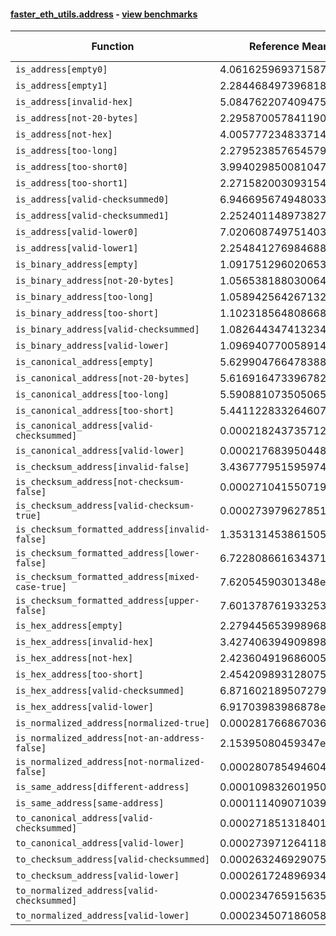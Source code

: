 #### [faster_eth_utils.address](https://github.com/BobTheBuidler/faster-eth-utils/blob/master/faster_eth_utils/address.py) - [view benchmarks](https://github.com/BobTheBuidler/faster-eth-utils/blob/master/benchmarks/test_address_benchmarks.py)

| Function | Reference Mean | Faster Mean | % Change | Speedup (%) | x Faster | Faster |
|----------|---------------|-------------|----------|-------------|----------|--------|
| `is_address[empty0]` | 4.061625969371587e-05 | 2.8746602615882093e-05 | 29.22% | 41.29% | 1.41x | ✅ |
| `is_address[empty1]` | 2.2844684973968185e-05 | 8.460317390353383e-06 | 62.97% | 170.02% | 2.70x | ✅ |
| `is_address[invalid-hex]` | 5.084762207409475e-05 | 4.000766975482962e-05 | 21.32% | 27.09% | 1.27x | ✅ |
| `is_address[not-20-bytes]` | 2.2958700578411902e-05 | 8.407374553829446e-06 | 63.38% | 173.08% | 2.73x | ✅ |
| `is_address[not-hex]` | 4.005777234833714e-05 | 2.8009535728649718e-05 | 30.08% | 43.01% | 1.43x | ✅ |
| `is_address[too-long]` | 2.279523857654579e-05 | 8.582500210451512e-06 | 62.35% | 165.60% | 2.66x | ✅ |
| `is_address[too-short0]` | 3.994029850081047e-05 | 2.807213375204091e-05 | 29.71% | 42.28% | 1.42x | ✅ |
| `is_address[too-short1]` | 2.2715820030931544e-05 | 8.518587044135895e-06 | 62.50% | 166.66% | 2.67x | ✅ |
| `is_address[valid-checksummed0]` | 6.946695674948033e-05 | 6.0108919443044644e-05 | 13.47% | 15.57% | 1.16x | ✅ |
| `is_address[valid-checksummed1]` | 2.2524011489738272e-05 | 9.703298854012284e-06 | 56.92% | 132.13% | 2.32x | ✅ |
| `is_address[valid-lower0]` | 7.020608749751403e-05 | 6.120064693875635e-05 | 12.83% | 14.71% | 1.15x | ✅ |
| `is_address[valid-lower1]` | 2.2548412769846882e-05 | 9.922659825489869e-06 | 55.99% | 127.24% | 2.27x | ✅ |
| `is_binary_address[empty]` | 1.0917512960206533e-05 | 8.063258277131933e-06 | 26.14% | 35.40% | 1.35x | ✅ |
| `is_binary_address[not-20-bytes]` | 1.0565381880300644e-05 | 8.028686386435785e-06 | 24.01% | 31.60% | 1.32x | ✅ |
| `is_binary_address[too-long]` | 1.0589425642671326e-05 | 8.19074104537181e-06 | 22.65% | 29.29% | 1.29x | ✅ |
| `is_binary_address[too-short]` | 1.1023185648086684e-05 | 8.083113506048567e-06 | 26.67% | 36.37% | 1.36x | ✅ |
| `is_binary_address[valid-checksummed]` | 1.082644347413234e-05 | 8.269649641846846e-06 | 23.62% | 30.92% | 1.31x | ✅ |
| `is_binary_address[valid-lower]` | 1.096940770058914e-05 | 8.24450971245166e-06 | 24.84% | 33.05% | 1.33x | ✅ |
| `is_canonical_address[empty]` | 5.629904766478388e-06 | 4.28224592636449e-06 | 23.94% | 31.47% | 1.31x | ✅ |
| `is_canonical_address[not-20-bytes]` | 5.616916473396782e-06 | 4.35150696681766e-06 | 22.53% | 29.08% | 1.29x | ✅ |
| `is_canonical_address[too-long]` | 5.590881073505065e-06 | 4.282193392312045e-06 | 23.41% | 30.56% | 1.31x | ✅ |
| `is_canonical_address[too-short]` | 5.441122833264607e-06 | 4.189965970669698e-06 | 22.99% | 29.86% | 1.30x | ✅ |
| `is_canonical_address[valid-checksummed]` | 0.000218243735712551 | 7.260476083924649e-05 | 66.73% | 200.59% | 3.01x | ✅ |
| `is_canonical_address[valid-lower]` | 0.0002176839504489378 | 7.318743002249811e-05 | 66.38% | 197.43% | 2.97x | ✅ |
| `is_checksum_address[invalid-false]` | 3.4367779515959745e-06 | 2.137676456364765e-06 | 37.80% | 60.77% | 1.61x | ✅ |
| `is_checksum_address[not-checksum-false]` | 0.0002710415507198581 | 8.763840214124755e-05 | 67.67% | 209.27% | 3.09x | ✅ |
| `is_checksum_address[valid-checksum-true]` | 0.0002739796278515893 | 8.770290157769142e-05 | 67.99% | 212.40% | 3.12x | ✅ |
| `is_checksum_formatted_address[invalid-false]` | 1.3531314538615056e-05 | 9.337471415519135e-06 | 30.99% | 44.91% | 1.45x | ✅ |
| `is_checksum_formatted_address[lower-false]` | 6.722808661634371e-05 | 4.730677777787026e-05 | 29.63% | 42.11% | 1.42x | ✅ |
| `is_checksum_formatted_address[mixed-case-true]` | 7.62054590301348e-05 | 5.629577706604568e-05 | 26.13% | 35.37% | 1.35x | ✅ |
| `is_checksum_formatted_address[upper-false]` | 7.601378761933253e-05 | 5.699769622843415e-05 | 25.02% | 33.36% | 1.33x | ✅ |
| `is_hex_address[empty]` | 2.279445653998968e-05 | 1.5379163125291523e-05 | 32.53% | 48.22% | 1.48x | ✅ |
| `is_hex_address[invalid-hex]` | 3.4274063949098984e-05 | 2.676844800924929e-05 | 21.90% | 28.04% | 1.28x | ✅ |
| `is_hex_address[not-hex]` | 2.4236049196860056e-05 | 1.5334023464949943e-05 | 36.73% | 58.05% | 1.58x | ✅ |
| `is_hex_address[too-short]` | 2.454209893128075e-05 | 1.536931844170305e-05 | 37.38% | 59.68% | 1.60x | ✅ |
| `is_hex_address[valid-checksummed]` | 6.871602189507279e-05 | 6.0087649470834124e-05 | 12.56% | 14.36% | 1.14x | ✅ |
| `is_hex_address[valid-lower]` | 6.91703983986878e-05 | 5.897968939290356e-05 | 14.73% | 17.28% | 1.17x | ✅ |
| `is_normalized_address[normalized-true]` | 0.000281766867036601 | 0.00010402574486256072 | 63.08% | 170.86% | 2.71x | ✅ |
| `is_normalized_address[not-an-address-false]` | 2.15395080459347e-05 | 1.5081955391516402e-05 | 29.98% | 42.82% | 1.43x | ✅ |
| `is_normalized_address[not-normalized-false]` | 0.0002807854946044572 | 9.894578307689689e-05 | 64.76% | 183.78% | 2.84x | ✅ |
| `is_same_address[different-address]` | 0.0001098326019507242 | 4.1084766814232366e-05 | 62.59% | 167.33% | 2.67x | ✅ |
| `is_same_address[same-address]` | 0.0001114090710390133 | 4.085577009656636e-05 | 63.33% | 172.69% | 2.73x | ✅ |
| `to_canonical_address[valid-checksummed]` | 0.00027185131840153684 | 8.078808264476733e-05 | 70.28% | 236.50% | 3.36x | ✅ |
| `to_canonical_address[valid-lower]` | 0.00027397126411821013 | 8.091106164852095e-05 | 70.47% | 238.61% | 3.39x | ✅ |
| `to_checksum_address[valid-checksummed]` | 0.00026324692907510387 | 7.763465048426794e-05 | 70.51% | 239.08% | 3.39x | ✅ |
| `to_checksum_address[valid-lower]` | 0.00026172489693480433 | 7.770452829969258e-05 | 70.31% | 236.82% | 3.37x | ✅ |
| `to_normalized_address[valid-checksummed]` | 0.0002347659156352598 | 6.86514715838154e-05 | 70.76% | 241.97% | 3.42x | ✅ |
| `to_normalized_address[valid-lower]` | 0.0002345071860581762 | 6.98231611460825e-05 | 70.23% | 235.86% | 3.36x | ✅ |
